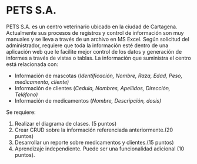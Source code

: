 # **PETS S.A.**

PETS S.A. es un centro veterinario ubicado en la ciudad de Cartagena. Actualmente sus procesos de registros y control de información son muy manuales y se lleva a través de un archivo en MS Excel. Según solicitud del administrador, requiere que toda la información esté dentro de una aplicación web que le facilite mejor control de los datos y generación de informes a través de vistas o tablas. La información que suministra el centro está relacionada con:

- Información de mascotas (*Identificación, Nombre, Raza, Edad, Peso, medicamento, cliente)*
- Información de clientes (*Cedula, Nombres, Apellidos, Dirección, Teléfono)*
- Información de medicamentos (*Nombre, Descripción, dosis)*

Se requiere:

1. Realizar el diagrama de clases. (5 puntos)
2. Crear CRUD sobre la información referenciada anteriormente.(20 puntos)
3. Desarrollar un reporte sobre medicamentos y clientes.(15 puntos)
4. Aprendizaje independiente. Puede ser una funcionalidad adicional (10 puntos).
